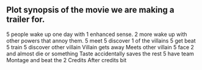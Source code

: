 ## Plot synopsis of the movie we are making a trailer for.

5 people wake up one day with 1 enhanced sense.
2 more wake up with other powers that annoy them.
5 meet
5 discover 1 of the villains
5 get beat
5 train
5 discover other villain
Villain gets away
Meets other villain
5 face 2 and almost die or something
Taste accidentally saves the rest
5 have team Montage and beat the 2
Credits
After credits bit
